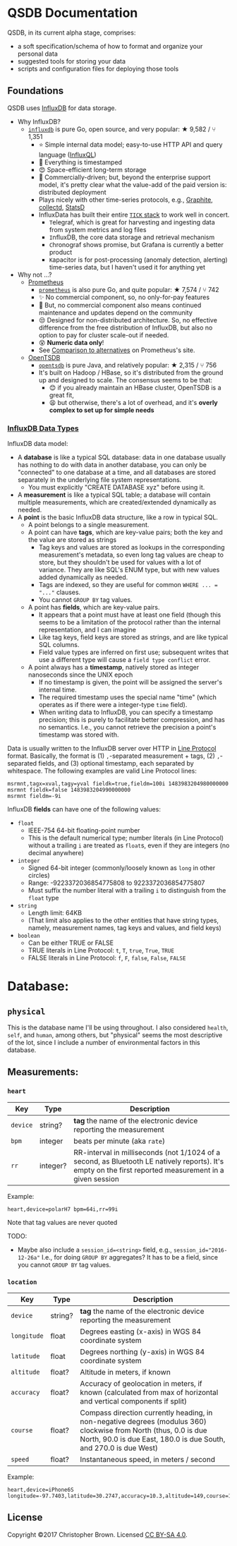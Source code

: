 # QSDB Documentation

QSDB, in its current alpha stage, comprises:
* a soft specification/schema of how to format and organize your personal data
* suggested tools for storing your data
* scripts and configuration files for deploying those tools


## Foundations

QSDB uses [InfluxDB](https://www.influxdata.com/) for data storage.

* Why InfluxDB?
  - [`influxdb`](https://github.com/influxdata/influxdb) is pure Go, open source, and very popular: ★ 9,582 / ⑂ 1,351
    + ⭐ Simple internal data model; easy-to-use HTTP API and query language ([InfluxQL](https://docs.influxdata.com/influxdb/v1.1/query_language/spec/))
    + 💯 Everything is timestamped
    + 😍 Space-efficient long-term storage
    + 🤑 Commercially-driven; but, beyond the enterprise support model, it's pretty clear what the value-add of the paid version is: distributed deployment
    + Plays nicely with other time-series protocols, e.g., [Graphite](https://graphiteapp.org/), [collectd](https://collectd.org/), [StatsD](https://github.com/etsy/statsd)
    + InfluxData has built their entire [`TICK` stack](https://www.influxdata.com/use-cases/introducing-the-tick-stack/) to work well in concert.
      * `T`elegraf, which is great for harvesting and ingesting data from system metrics and log files
      * `I`nfluxDB, the core data storage and retrieval mechanism
      * `C`hronograf shows promise, but Grafana is currently a better product
      * `K`apacitor is for post-processing (anomaly detection, alerting) time-series data, but I haven't used it for anything yet
* Why not ...?
  - [Prometheus](https://prometheus.io/)
    + [`prometheus`](https://github.com/prometheus/prometheus) is also pure Go, and quite popular: ★ 7,574 / ⑂ 742
    + ✨ No commercial component, so, no only-for-pay features
    + 😬 But, no commercial component also means continued maintenance and updates depend on the community
    + 😒 Designed for non-distributed architecture. So, no effective difference from the free distribution of InfluxDB, but also no option to pay for cluster scale-out if needed.
    + 😵 **Numeric data only**!
    + See [Comparison to alternatives](https://prometheus.io/docs/introduction/comparison/) on Prometheus's site.
  - [OpenTSDB](http://opentsdb.net/)
    + [`opentsdb`](https://github.com/OpenTSDB/opentsdb) is pure Java, and relatively popular: ★ 2,315 / ⑂ 756
    + It's built on Hadoop / HBase, so it's distributed from the ground up and designed to scale. The consensus seems to be that:
      * 😊 if you already maintain an HBase cluster, OpenTSDB is a great fit,
      * 😫 but otherwise, there's a lot of overhead, and it's **overly complex to set up for simple needs**


### [InfluxDB Data Types](https://docs.influxdata.com/influxdb/v1.1/write_protocols/line_protocol_reference/#data-types)

InfluxDB data model:

* A **database** is like a typical SQL database: data in one database usually has nothing to do with data in another database, you can only be "connected" to one database at a time, and all databases are stored separately in the underlying file system representations.
  - You must explicitly "CREATE DATABASE xyz" before using it.
* A **measurement** is like a typical SQL table; a database will contain multiple measurements, which are created/extended dynamically as needed.
* A **point** is the basic InfluxDB data structure, like a row in typical SQL.
  - A point belongs to a single measurement.
  - A point can have **tags**, which are key-value pairs; both the key and the value are stored as strings
    + Tag keys and values are stored as lookups in the corresponding measurement's metadata, so even long tag values are cheap to store, but they shouldn't be used for values with a lot of variance. They are like SQL's ENUM type, but with new values added dynamically as needed.
    + Tags are indexed, so they are useful for common `WHERE ... = "..."` clauses.
    + You cannot `GROUP BY` tag values.
  - A point has **fields**, which are key-value pairs.
    + It appears that a point must have at least one field (though this seems to be a limitation of the protocol rather than the internal representation, and I can imagine
    + Like tag keys, field keys are stored as strings, and are like typical SQL columns.
    + Field value types are inferred on first use; subsequent writes that use a different type will cause a `field type conflict` error.
  - A point always has a **timestamp**, natively stored as integer nanoseconds since the UNIX epoch
    + If no timestamp is given, the point will be assigned the server's internal time.
    + The required timestamp uses the special name "time" (which operates as if there were a integer-type `time` field).
    + When writing data to InfluxDB, you can specify a timestamp precision; this is purely to facilitate better compression, and has no semantics.
      I.e., you cannot retrieve the precision a point's timestamp was stored with.

Data is usually written to the InfluxDB server over HTTP in [Line Protocol](https://docs.influxdata.com/influxdb/v1.1/write_protocols/line_protocol_tutorial/) format. Basically, the format is (1) `,`-separated measurement + tags, (2) `,`-separated fields, and (3) optional timestamp, each separated by whitespace. The following examples are valid Line Protocol lines:

    msrmnt,tagx=xval,tagy=yval fieldk=true,fieldm=100i 1483983204980000000
    msrmnt fieldk=false 1483983204990000000
    msrmnt fieldm=-9i

InfluxDB **fields** can have one of the following values:
* `float`
  - IEEE-754 64-bit floating-point number
  - This is the default numerical type;
    number literals (in Line Protocol) without a trailing `i` are treated as `float`s,
    even if they are integers (no decimal anywhere)
* `integer`
  - Signed 64-bit integer (commonly/loosely known as `long` in other circles)
  - Range: -9223372036854775808 to 9223372036854775807
  - Must suffix the number literal with a trailing `i` to distinguish from the `float` type
* `string`
  - Length limit: 64KB
  - (That limit also applies to the other entities that have string types, namely, measurement names, tag keys and values, and field keys)
* `boolean`
  - Can be either TRUE or FALSE
  - TRUE literals in Line Protocol: `t`, `T`, `true`, `True`, `TRUE`
  - FALSE literals in Line Protocol: `f`, `F`, `false`, `False`, `FALSE`


# Database:

## `physical`

This is the database name I'll be using throughout. I also considered `health`, `self`, and `human`, among others, but "physical" seems the most descriptive of the lot, since I include a number of environmental factors in this database.


## Measurements:

### `heart`

Key      | Type     | Description
---------|----------|------------
`device` | string?  | **tag** the name of the electronic device reporting the measurement
`bpm`    | integer  | beats per minute (aka `rate`)
`rr`     | integer? | RR-interval in milliseconds (not 1/1024 of a second, as Bluetooth LE natively reports). It's empty on the first reported measurement in a given session

Example:

    heart,device=polarH7 bpm=64i,rr=99i

Note that tag values are never quoted

TODO:
* Maybe also include a `session_id=<string>` field, e.g., `session_id="2016-12-26a"`
  I.e., for doing `GROUP BY` aggregates?
  It has to be a field, since you cannot `GROUP BY` tag values.


### `location`

Key         | Type    | Description
------------|---------|------------
`device`    | string? | **tag** the name of the electronic device reporting the measurement
`longitude` | float   | Degrees easting (x-axis) in WGS 84 coordinate system
`latitude`  | float   | Degrees northing (y-axis) in WGS 84 coordinate system
`altitude`  | float?  | Altitude in meters, if known
`accuracy`  | float?  | Accuracy of geolocation in meters, if known (calculated from max of horizontal and vertical components if split)
`course`    | float?  | Compass direction currently heading, in non-negative degrees (modulus 360) clockwise from North (thus, 0.0 is due North, 90.0 is due East, 180.0 is due South, and 270.0 is due West)
`speed`     | float?  | Instantaneous speed, in meters / second

Example:

    heart,device=iPhone6S longitude=-97.7403,latitude=30.2747,accuracy=10.3,altitude=149,course=182.1,speed=3.32


## License

Copyright ©2017 Christopher Brown. Licensed [CC BY-SA 4.0](https://creativecommons.org/licenses/by-sa/4.0/).
